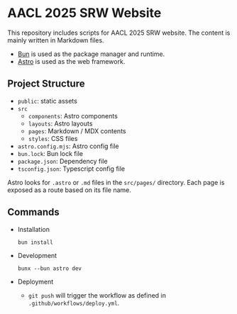 # AACL 2025 SRW Website

This repository includes scripts for AACL 2025 SRW website.
The content is mainly written in Markdown files.

- [Bun](https://bun.sh/) is used as the package manager and runtime.
- [Astro](https://astro.build/) is used as the web framework.

## Project Structure

- `public`: static assets
- `src`
    - `components`: Astro components
    - `layouts`: Astro layouts
    - `pages`: Markdown / MDX contents
    - `styles`: CSS files
- `astro.config.mjs`: Astro config file
- `bun.lock`: Bun lock file
- `package.json`: Dependency file
- `tsconfig.json`: Typescript config file

Astro looks for `.astro` or `.md` files in the `src/pages/` directory.
Each page is exposed as a route based on its file name.

## Commands

- Installation

    ```
    bun install
    ```

- Development

    ```
    bunx --bun astro dev
    ```

- Deployment

    - `git push` will trigger the workflow as defined in `.github/workflows/deploy.yml`.
